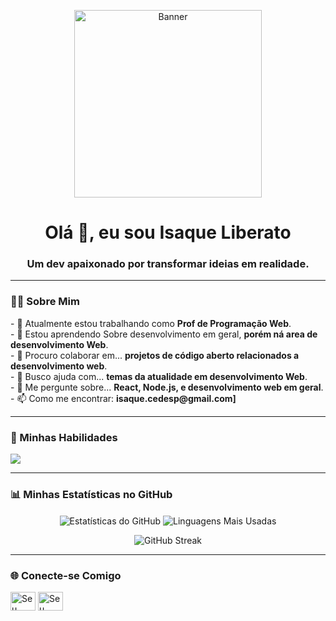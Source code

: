 <p align="center">
  <img src="https://avatars.githubusercontent.com/u/118570733?s=400&u=2270e2678be9fe83a0c31e3567074567f712772a&v=4" width="300" alt="Banner"/>
</p>

<h1 align="center">Olá 👋, eu sou Isaque Liberato</h1>
<h3 align="center">Um dev apaixonado por transformar ideias em realidade.</h3>

---

### 👨‍💻 Sobre Mim

<p>
  - 🔭 Atualmente estou trabalhando como <strong>Prof de Programação Web</strong>.
  <br>
  - 🌱 Estou aprendendo Sobre desenvolvimento em geral, <strong>porém ná area de desenvolvimento Web</strong>.
  <br>
  - 👯 Procuro colaborar em... <strong>projetos de código aberto relacionados a desenvolvimento web</strong>.
  <br>
  - 🤔 Busco ajuda com... <strong>temas da atualidade em desenvolvimento Web</strong>.
  <br>
  - 💬 Me pergunte sobre... <strong>React, Node.js, e desenvolvimento web em geral</strong>.
  <br>
  - 📫 Como me encontrar: <strong>isaque.cedesp@gmail.com]</strong>
</p>

---

### 🚀 Minhas Habilidades

<p align="left">
  <a href="https://skillicons.dev">
    <img src="https://skillicons.dev/icons?i=html,css,js,ts,react,nextjs,nodejs,tailwind,git,figma&perline=5" />
  </a>
</p>

---

### 📊 Minhas Estatísticas no GitHub

<p align="center">
  <img align="center" src="https://github-readme-stats.vercel.app/api?username=iliberato-dev&show_icons=true&theme=tokyonight&rank_icon=github" alt="Estatísticas do GitHub" />
  <img align="center" src="https://github-readme-stats.vercel.app/api/top-langs/?username=iliberato-dev&layout=compact&theme=tokyonight" alt="Linguagens Mais Usadas" />
</p>
<p align="center">
  <img align="center" src="https://streak-stats.demolab.com/?user=iliberato-dev&theme=tokyonight" alt="GitHub Streak" />
</p>

---

### 🌐 Conecte-se Comigo

<p align="left">
<a href="https://linkedin.com/in/SEU-LINKEDIN" target="blank"><img align="center" src="https://raw.githubusercontent.com/rahuldkjain/github-profile-readme-generator/master/src/images/icons/Social/linked-in-alt.svg" alt="Seu Linkedin" height="30" width="40" /></a>
<a href="https://seu-blog.com" target="blank"><img align="center" src="https://raw.githubusercontent.com/rahuldkjain/github-profile-readme-generator/master/src/images/icons/Social/medium.svg" alt="Seu Blog" height="30" width="40" /></a>
</p>
